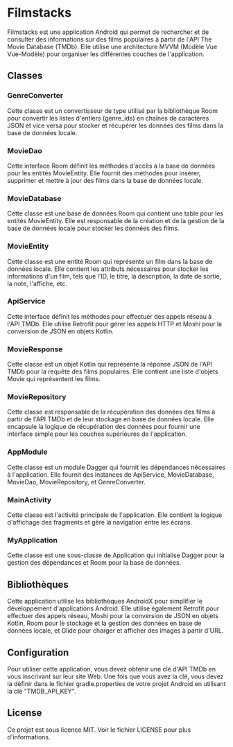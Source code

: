 # Filmstacks

Filmstacks est une application Android qui permet de rechercher et de consulter des informations sur des films populaires à partir de l'API The Movie Database (TMDb). Elle utilise une architecture MVVM (Modèle Vue Vue-Modèle) pour organiser les différentes couches de l'application.

## Classes

### GenreConverter

Cette classe est un convertisseur de type utilisé par la bibliothèque Room pour convertir les listes d'entiers (genre_ids) en chaînes de caractères JSON et vice versa pour stocker et récupérer les données des films dans la base de données locale.

### MovieDao

Cette interface Room définit les méthodes d'accès à la base de données pour les entités MovieEntity. Elle fournit des méthodes pour insérer, supprimer et mettre à jour des films dans la base de données locale.

### MovieDatabase

Cette classe est une base de données Room qui contient une table pour les entités MovieEntity. Elle est responsable de la création et de la gestion de la base de données locale pour stocker les données des films.

### MovieEntity

Cette classe est une entité Room qui représente un film dans la base de données locale. Elle contient les attributs nécessaires pour stocker les informations d'un film, tels que l'ID, le titre, la description, la date de sortie, la note, l'affiche, etc.

### ApiService

Cette interface définit les méthodes pour effectuer des appels réseau à l'API TMDb. Elle utilise Retrofit pour gérer les appels HTTP et Moshi pour la conversion de JSON en objets Kotlin.

### MovieResponse

Cette classe est un objet Kotlin qui représente la réponse JSON de l'API TMDb pour la requête des films populaires. Elle contient une liste d'objets Movie qui représentent les films.

### MovieRepository

Cette classe est responsable de la récupération des données des films à partir de l'API TMDb et de leur stockage en base de données locale. Elle encapsule la logique de récupération des données pour fournir une interface simple pour les couches supérieures de l'application.

### AppModule

Cette classe est un module Dagger qui fournit les dépendances nécessaires à l'application. Elle fournit des instances de ApiService, MovieDatabase, MovieDao, MovieRepository, et GenreConverter.

### MainActivity

Cette classe est l'activité principale de l'application. Elle contient la logique d'affichage des fragments et gère la navigation entre les écrans.

### MyApplication

Cette classe est une sous-classe de Application qui initialise Dagger pour la gestion des dépendances et Room pour la base de données.

## Bibliothèques

Cette application utilise les bibliothèques AndroidX pour simplifier le développement d'applications Android. Elle utilise également Retrofit pour effectuer des appels réseau, Moshi pour la conversion de JSON en objets Kotlin, Room pour le stockage et la gestion des données en base de données locale, et Glide pour charger et afficher des images à partir d'URL.

## Configuration

Pour utiliser cette application, vous devez obtenir une clé d'API TMDb en vous inscrivant sur leur site Web. Une fois que vous avez la clé, vous devez la définir dans le fichier gradle.properties de votre projet Android en utilisant la clé "TMDB_API_KEY".

## License

Ce projet est sous licence MIT. Voir le fichier LICENSE pour plus d'informations.
